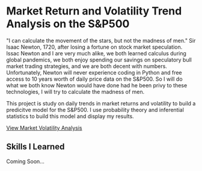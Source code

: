 # Market Return and Volatility Trend Analysis on the S&P500

"I can calculate the movement of the stars, but not the madness of men." Sir Isaac Newton, 1720, after losing a fortune on stock market speculation.  
Issac Newton and I are very much alike, we both learned calculus during global pandemics, we both enjoy spending our savings on speculatory bull market trading strategies, and we are both decent with numbers. Unfortunately, Newton will never experience coding in Python and free access to 10 years worth of daily price data on the S&P500. So I will do what we both know Newton would have done had he been privy to these technologies, I will try to calculate the madness of men.  

This project is study on daily trends in market returns and volatility to build a predicitve model for the S&P500. I use probability theory and inferential statistics to build this model and display my results.

[View Market Volatility Analysis](/market-analysis.ipynb)

## Skills I Learned

Coming Soon...
